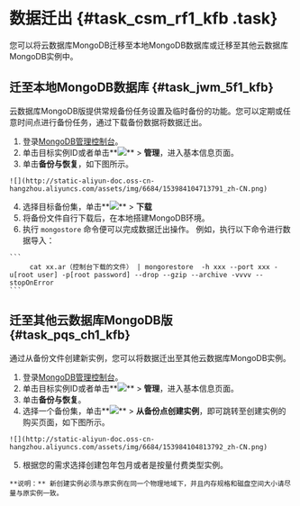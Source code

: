 # 数据迁出 {#task_csm_rf1_kfb .task}

您可以将云数据库MongoDB迁移至本地MongoDB数据库或迁移至其他云数据库MongoDB实例中。

## 迁至本地MongoDB数据库 {#task_jwm_5f1_kfb}

云数据库MongoDB版提供常规备份任务设置及临时备份的功能。您可以定期或任意时间点进行备份任务，通过下载备份数据将数据迁出。

1.   登录[MongoDB管理控制台](https://mongodb.console.aliyun.com/?spm=a2c4g.11186623.2.13.76a27cacHsdpGJ#/mongodb/detail/dds-bp141308a7947204/info)。 
2.   单击目标实例ID或者单击**![](http://docs-aliyun.cn-hangzhou.oss.aliyun-inc.com/assets/pic/54529/cn_zh/1520491271114/dd.png)** \> **管理**，进入基本信息页面。 
3.   单击**备份与恢复**，如下图所示。 

    ![](http://static-aliyun-doc.oss-cn-hangzhou.aliyuncs.com/assets/img/6684/153984104713791_zh-CN.png)

4.   选择目标备份集，单击**![](http://docs-aliyun.cn-hangzhou.oss.aliyun-inc.com/assets/pic/54529/cn_zh/1520491271114/dd.png)** \> **下载** 
5.   将备份文件自行下载后，在本地搭建MongoDB环境。 
6.   执行 `mongostore` 命令便可以完成数据迁出操作。 例如，执行以下命令进行数据导入： 

    ```
         cat xx.ar（控制台下载的文件） | mongorestore  -h xxx --port xxx -u[root user] -p[root password] --drop --gzip --archive -vvvv --stopOnError
    ```


## 迁至其他云数据库MongoDB版 {#task_pqs_ch1_kfb}

通过从备份文件创建新实例，您可以将数据迁出至其他云数据库MongoDB实例。

1.   登录[MongoDB管理控制台](https://mongodb.console.aliyun.com/)。 
2.   单击目标实例ID或者单击**![](http://docs-aliyun.cn-hangzhou.oss.aliyun-inc.com/assets/pic/54529/cn_zh/1520491271114/dd.png)** \> **管理**，进入基本信息页面。 
3.   单击**备份与恢复**。 
4.   选择一个备份集，单击**![](http://docs-aliyun.cn-hangzhou.oss.aliyun-inc.com/assets/pic/54529/cn_zh/1520491271114/dd.png)** \> **从备份点创建实例**，即可跳转至创建实例的购买页面，如下图所示。 

    ![](http://static-aliyun-doc.oss-cn-hangzhou.aliyuncs.com/assets/img/6684/153984104813792_zh-CN.png)

5.   根据您的需求选择创建包年包月或者是按量付费类型实例。 

    **说明：** 新创建实例必须与原实例在同一个物理地域下，并且内存规格和磁盘空间大小请尽量与原实例一致。


